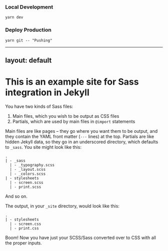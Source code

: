 

### Local Development

```
yarn dev

```



### Deploy Production

```
yarn git -- "Pushing"

```

---
layout: default
---

# This is an example site for Sass integration in Jekyll

You have two kinds of Sass files:

1. Main files, which you wish to be output as CSS files
2. Partials, which are used by main files in `@import` statements

Main files are like pages – they go where you want them to be output, and they contain the YAML front matter (`---` lines) at the top. Partials are like hidden Jekyll data, so they go in an underscored directory, which defaults to `_sass`. You site might look like this:

    .
    | - _sass
      | - _typography.scss
      | - _layout.scss
      | - _colors.scss
    | - stylesheets
      | - screen.scss
      | - print.scss

And so on.

The output, in your `_site` directory, would look like this:

    .
    | - stylesheets
      | - screen.css
      | - print.css

Boom! Now you have just your SCSS/Sass converted over to CSS with all the proper inputs.